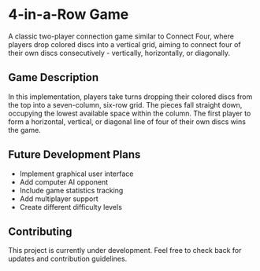 # 4-in-a-Row Game

A classic two-player connection game similar to Connect Four, where players drop colored discs into a vertical grid, aiming to connect four of their own discs consecutively - vertically, horizontally, or diagonally.

## Game Description

In this implementation, players take turns dropping their colored discs from the top into a seven-column, six-row grid. The pieces fall straight down, occupying the lowest available space within the column. The first player to form a horizontal, vertical, or diagonal line of four of their own discs wins the game.

## Future Development Plans

- Implement graphical user interface
- Add computer AI opponent
- Include game statistics tracking
- Add multiplayer support
- Create different difficulty levels

## Contributing

This project is currently under development. Feel free to check back for updates and contribution guidelines.

